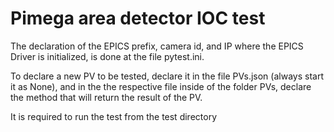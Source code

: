 # Pimega area detector IOC test

The declaration of the EPICS prefix, camera id, and IP where the EPICS Driver is initialized, is
done at the file pytest.ini.

To declare a new PV to be tested, declare it in the file PVs.json (always start it as None), and
in the the respective file inside of the folder PVs, declare the method that will return the result
of the PV.

It is required to run the test from the test directory
